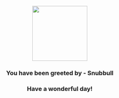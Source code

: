 <p align="center">
    <img src="https://raw.githubusercontent.com/PokeAPI/sprites/master/sprites/pokemon/209.png" width="150" height="150">
</p>
<h3 align="center">You have been greeted by - <b>Snubbull</b></h3>
<h3 align="center">Have a wonderful day!</h3>
